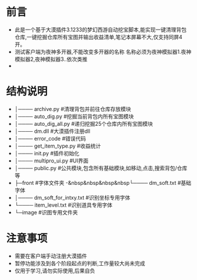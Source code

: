 # 前言
 - 此是一个基于大漠插件3.1233的梦幻西游自动挖宝脚本,能实现一键清理背包仓库,一键挖掘仓库所有宝图并输出收益清单,笔记本屏幕不大,仅支持同屏4开。
 - 测试客户端为夜神多开器,不能改变多开器的名称 名称必须为夜神模拟器1.夜神模拟器2,夜神模拟器3..依次类推
 - 

# 结构说明

- │──── archive.py                 #清理背包并前往仓库存放模块
- │──── auto_dig.py                #挖掘当前背包内所有宝图模块
- │──── auto_dig_all.py            #递归挖掘25个仓库内所有宝图模块
- │──── dm.dll                     #大漠插件注册dll
- │──── error_code                 #错误代码
- │──── get_item_type.py           #收益统计
- │──── init.py                    #插件初始化
- │──── multipro_ui.py             #UI界面
- │──── public.py                  #公共模块,包含所有基础模块,如移动,点击,搜索背包/仓库等
- ├─front                       #字体文件夹
-&nbsp&nbsp&nbsp&nbsp└──── dm_soft.txt            #基础字体
-    │──── dm_soft_for_intxy.txt  #识别坐标专用字体
-    └──── item_level.txt        #识别道具专用字体
- └─image                       #识图专用文件夹
    

# 注意事项
- 需要在客户端手动注册大漠插件
- 暂停功能涉及到各个阶段起点的判断,工作量较大尚未完成
- 仅用于学习,请勿实际使用,后果自负
